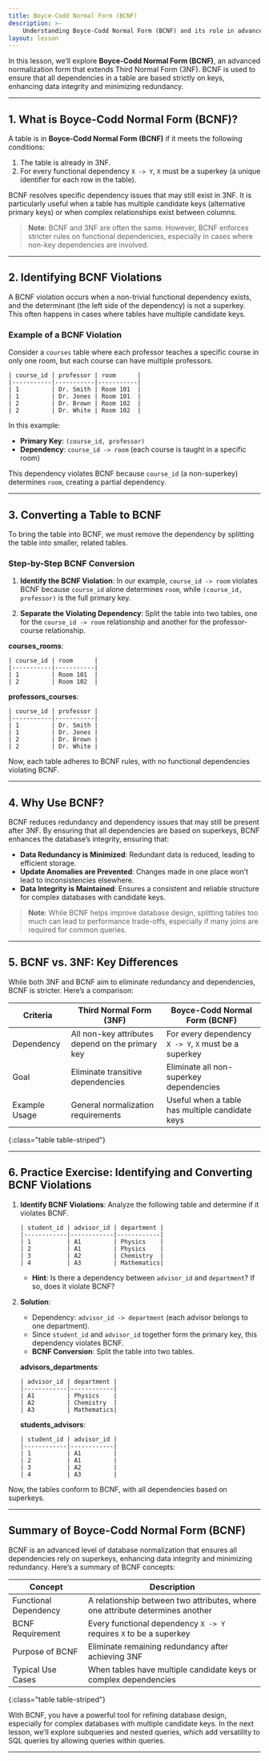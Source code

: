 ```yaml
---
title: Boyce-Codd Normal Form (BCNF)
description: >-
    Understanding Boyce-Codd Normal Form (BCNF) and its role in advanced database normalization
layout: lesson
---
```


In this lesson, we’ll explore **Boyce-Codd Normal Form (BCNF)**, an advanced normalization form that extends Third Normal Form (3NF). BCNF is used to ensure that all dependencies in a table are based strictly on keys, enhancing data integrity and minimizing redundancy.

---

## 1. What is Boyce-Codd Normal Form (BCNF)?

A table is in **Boyce-Codd Normal Form (BCNF)** if it meets the following conditions:

1. The table is already in 3NF.
2. For every functional dependency `X -> Y`, `X` must be a superkey (a unique identifier for each row in the table).

BCNF resolves specific dependency issues that may still exist in 3NF. It is particularly useful when a table has multiple candidate keys (alternative primary keys) or when complex relationships exist between columns.

> **Note**: BCNF and 3NF are often the same. However, BCNF enforces stricter rules on functional dependencies, especially in cases where non-key dependencies are involved.

---

## 2. Identifying BCNF Violations

A BCNF violation occurs when a non-trivial functional dependency exists, and the determinant (the left side of the dependency) is not a superkey. This often happens in cases where tables have multiple candidate keys.

### Example of a BCNF Violation

Consider a `courses` table where each professor teaches a specific course in only one room, but each course can have multiple professors.

```plaintext
| course_id | professor | room      |
|-----------|-----------|-----------|
| 1         | Dr. Smith | Room 101  |
| 1         | Dr. Jones | Room 101  |
| 2         | Dr. Brown | Room 102  |
| 2         | Dr. White | Room 102  |
```

In this example:

- **Primary Key**: `(course_id, professor)`
- **Dependency**: `course_id -> room` (each course is taught in a specific room)

This dependency violates BCNF because `course_id` (a non-superkey) determines `room`, creating a partial dependency.

---

## 3. Converting a Table to BCNF

To bring the table into BCNF, we must remove the dependency by splitting the table into smaller, related tables.

### Step-by-Step BCNF Conversion

1. **Identify the BCNF Violation**: In our example, `course_id -> room` violates BCNF because `course_id` alone determines `room`, while `(course_id, professor)` is the full primary key.

2. **Separate the Violating Dependency**: Split the table into two tables, one for the `course_id -> room` relationship and another for the professor-course relationship.

**courses_rooms**:

```plaintext
| course_id | room      |
|-----------|-----------|
| 1         | Room 101  |
| 2         | Room 102  |
```

**professors_courses**:

```plaintext
| course_id | professor |
|-----------|-----------|
| 1         | Dr. Smith |
| 1         | Dr. Jones |
| 2         | Dr. Brown |
| 2         | Dr. White |
```

Now, each table adheres to BCNF rules, with no functional dependencies violating BCNF.

---

## 4. Why Use BCNF?

BCNF reduces redundancy and dependency issues that may still be present after 3NF. By ensuring that all dependencies are based on superkeys, BCNF enhances the database’s integrity, ensuring that:

- **Data Redundancy is Minimized**: Redundant data is reduced, leading to efficient storage.
- **Update Anomalies are Prevented**: Changes made in one place won’t lead to inconsistencies elsewhere.
- **Data Integrity is Maintained**: Ensures a consistent and reliable structure for complex databases with candidate keys.

> **Note**: While BCNF helps improve database design, splitting tables too much can lead to performance trade-offs, especially if many joins are required for common queries.

---

## 5. BCNF vs. 3NF: Key Differences

While both 3NF and BCNF aim to eliminate redundancy and dependencies, BCNF is stricter. Here’s a comparison:

Criteria      | Third Normal Form (3NF)                                   | Boyce-Codd Normal Form (BCNF)
--------------|-----------------------------------------------------------|--------------------------------
Dependency    | All non-key attributes depend on the primary key           | For every dependency `X -> Y`, `X` must be a superkey
Goal          | Eliminate transitive dependencies                         | Eliminate all non-superkey dependencies
Example Usage | General normalization requirements                        | Useful when a table has multiple candidate keys
{:class="table table-striped"}

---

## 6. Practice Exercise: Identifying and Converting BCNF Violations

1. **Identify BCNF Violations**: Analyze the following table and determine if it violates BCNF.

    ```plaintext
    | student_id | advisor_id | department |
    |------------|------------|------------|
    | 1          | A1         | Physics    |
    | 2          | A1         | Physics    |
    | 3          | A2         | Chemistry  |
    | 4          | A3         | Mathematics|
    ```

    - **Hint**: Is there a dependency between `advisor_id` and `department`? If so, does it violate BCNF?

2. **Solution**:
    - Dependency: `advisor_id -> department` (each advisor belongs to one department).
    - Since `student_id` and `advisor_id` together form the primary key, this dependency violates BCNF.
    - **BCNF Conversion**: Split the table into two tables.

    **advisors_departments**:

    ```plaintext
    | advisor_id | department |
    |------------|------------|
    | A1         | Physics    |
    | A2         | Chemistry  |
    | A3         | Mathematics|
    ```

    **students_advisors**:
    
    ```plaintext
    | student_id | advisor_id |
    |------------|------------|
    | 1          | A1         |
    | 2          | A1         |
    | 3          | A2         |
    | 4          | A3         |
    ```

Now, the tables conform to BCNF, with all dependencies based on superkeys.

---

## Summary of Boyce-Codd Normal Form (BCNF)

BCNF is an advanced level of database normalization that ensures all dependencies rely on superkeys, enhancing data integrity and minimizing redundancy. Here’s a summary of BCNF concepts:

Concept            | Description
-------------------|--------------------------------------------------------
Functional Dependency | A relationship between two attributes, where one attribute determines another
BCNF Requirement   | Every functional dependency `X -> Y` requires `X` to be a superkey
Purpose of BCNF    | Eliminate remaining redundancy after achieving 3NF
Typical Use Cases  | When tables have multiple candidate keys or complex dependencies
{:class="table table-striped"}

With BCNF, you have a powerful tool for refining database design, especially for complex databases with multiple candidate keys. In the next lesson, we’ll explore subqueries and nested queries, which add versatility to SQL queries by allowing queries within queries.

---
